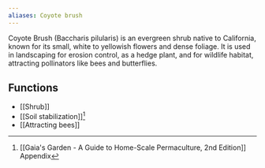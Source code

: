 ```yaml
---
aliases: Coyote brush
---
```

Coyote Brush (Baccharis pilularis) is an evergreen shrub native to California, known for its small, white to yellowish flowers and dense foliage. It is used in landscaping for erosion control, as a hedge plant, and for wildlife habitat, attracting pollinators like bees and butterflies.
## Functions
- [[Shrub]]
- [[Soil stabilization]][^1]
- [[Attracting bees]]

[^1]: [[Gaia's Garden - A Guide to Home-Scale Permaculture, 2nd Edition]] Appendix